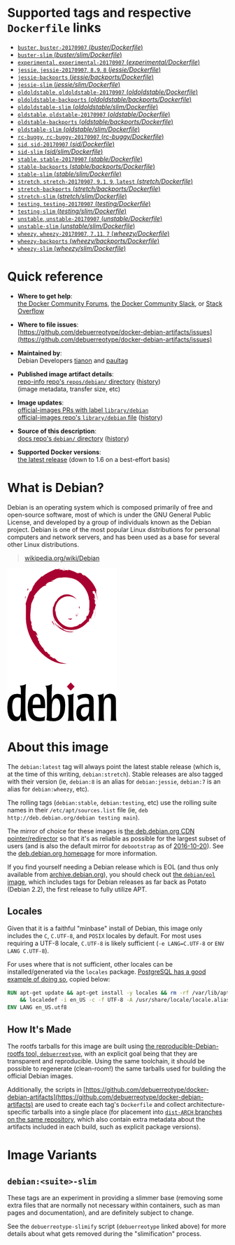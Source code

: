 <!--

********************************************************************************

WARNING:

    DO NOT EDIT "debian/README.md"

    IT IS AUTO-GENERATED

    (from the other files in "debian/" combined with a set of templates)

********************************************************************************

-->

# Supported tags and respective `Dockerfile` links

-	[`buster`, `buster-20170907` (*buster/Dockerfile*)](https://github.com/debuerreotype/docker-debian-artifacts/blob/97dc072ae1e6c66c1ccc71ead334ce5d5fc201f0/buster/Dockerfile)
-	[`buster-slim` (*buster/slim/Dockerfile*)](https://github.com/debuerreotype/docker-debian-artifacts/blob/97dc072ae1e6c66c1ccc71ead334ce5d5fc201f0/buster/slim/Dockerfile)
-	[`experimental`, `experimental-20170907` (*experimental/Dockerfile*)](https://github.com/debuerreotype/docker-debian-artifacts/blob/97dc072ae1e6c66c1ccc71ead334ce5d5fc201f0/experimental/Dockerfile)
-	[`jessie`, `jessie-20170907`, `8.9`, `8` (*jessie/Dockerfile*)](https://github.com/debuerreotype/docker-debian-artifacts/blob/97dc072ae1e6c66c1ccc71ead334ce5d5fc201f0/jessie/Dockerfile)
-	[`jessie-backports` (*jessie/backports/Dockerfile*)](https://github.com/debuerreotype/docker-debian-artifacts/blob/97dc072ae1e6c66c1ccc71ead334ce5d5fc201f0/jessie/backports/Dockerfile)
-	[`jessie-slim` (*jessie/slim/Dockerfile*)](https://github.com/debuerreotype/docker-debian-artifacts/blob/97dc072ae1e6c66c1ccc71ead334ce5d5fc201f0/jessie/slim/Dockerfile)
-	[`oldoldstable`, `oldoldstable-20170907` (*oldoldstable/Dockerfile*)](https://github.com/debuerreotype/docker-debian-artifacts/blob/97dc072ae1e6c66c1ccc71ead334ce5d5fc201f0/oldoldstable/Dockerfile)
-	[`oldoldstable-backports` (*oldoldstable/backports/Dockerfile*)](https://github.com/debuerreotype/docker-debian-artifacts/blob/97dc072ae1e6c66c1ccc71ead334ce5d5fc201f0/oldoldstable/backports/Dockerfile)
-	[`oldoldstable-slim` (*oldoldstable/slim/Dockerfile*)](https://github.com/debuerreotype/docker-debian-artifacts/blob/97dc072ae1e6c66c1ccc71ead334ce5d5fc201f0/oldoldstable/slim/Dockerfile)
-	[`oldstable`, `oldstable-20170907` (*oldstable/Dockerfile*)](https://github.com/debuerreotype/docker-debian-artifacts/blob/97dc072ae1e6c66c1ccc71ead334ce5d5fc201f0/oldstable/Dockerfile)
-	[`oldstable-backports` (*oldstable/backports/Dockerfile*)](https://github.com/debuerreotype/docker-debian-artifacts/blob/97dc072ae1e6c66c1ccc71ead334ce5d5fc201f0/oldstable/backports/Dockerfile)
-	[`oldstable-slim` (*oldstable/slim/Dockerfile*)](https://github.com/debuerreotype/docker-debian-artifacts/blob/97dc072ae1e6c66c1ccc71ead334ce5d5fc201f0/oldstable/slim/Dockerfile)
-	[`rc-buggy`, `rc-buggy-20170907` (*rc-buggy/Dockerfile*)](https://github.com/debuerreotype/docker-debian-artifacts/blob/97dc072ae1e6c66c1ccc71ead334ce5d5fc201f0/rc-buggy/Dockerfile)
-	[`sid`, `sid-20170907` (*sid/Dockerfile*)](https://github.com/debuerreotype/docker-debian-artifacts/blob/97dc072ae1e6c66c1ccc71ead334ce5d5fc201f0/sid/Dockerfile)
-	[`sid-slim` (*sid/slim/Dockerfile*)](https://github.com/debuerreotype/docker-debian-artifacts/blob/97dc072ae1e6c66c1ccc71ead334ce5d5fc201f0/sid/slim/Dockerfile)
-	[`stable`, `stable-20170907` (*stable/Dockerfile*)](https://github.com/debuerreotype/docker-debian-artifacts/blob/97dc072ae1e6c66c1ccc71ead334ce5d5fc201f0/stable/Dockerfile)
-	[`stable-backports` (*stable/backports/Dockerfile*)](https://github.com/debuerreotype/docker-debian-artifacts/blob/97dc072ae1e6c66c1ccc71ead334ce5d5fc201f0/stable/backports/Dockerfile)
-	[`stable-slim` (*stable/slim/Dockerfile*)](https://github.com/debuerreotype/docker-debian-artifacts/blob/97dc072ae1e6c66c1ccc71ead334ce5d5fc201f0/stable/slim/Dockerfile)
-	[`stretch`, `stretch-20170907`, `9.1`, `9`, `latest` (*stretch/Dockerfile*)](https://github.com/debuerreotype/docker-debian-artifacts/blob/97dc072ae1e6c66c1ccc71ead334ce5d5fc201f0/stretch/Dockerfile)
-	[`stretch-backports` (*stretch/backports/Dockerfile*)](https://github.com/debuerreotype/docker-debian-artifacts/blob/97dc072ae1e6c66c1ccc71ead334ce5d5fc201f0/stretch/backports/Dockerfile)
-	[`stretch-slim` (*stretch/slim/Dockerfile*)](https://github.com/debuerreotype/docker-debian-artifacts/blob/97dc072ae1e6c66c1ccc71ead334ce5d5fc201f0/stretch/slim/Dockerfile)
-	[`testing`, `testing-20170907` (*testing/Dockerfile*)](https://github.com/debuerreotype/docker-debian-artifacts/blob/97dc072ae1e6c66c1ccc71ead334ce5d5fc201f0/testing/Dockerfile)
-	[`testing-slim` (*testing/slim/Dockerfile*)](https://github.com/debuerreotype/docker-debian-artifacts/blob/97dc072ae1e6c66c1ccc71ead334ce5d5fc201f0/testing/slim/Dockerfile)
-	[`unstable`, `unstable-20170907` (*unstable/Dockerfile*)](https://github.com/debuerreotype/docker-debian-artifacts/blob/97dc072ae1e6c66c1ccc71ead334ce5d5fc201f0/unstable/Dockerfile)
-	[`unstable-slim` (*unstable/slim/Dockerfile*)](https://github.com/debuerreotype/docker-debian-artifacts/blob/97dc072ae1e6c66c1ccc71ead334ce5d5fc201f0/unstable/slim/Dockerfile)
-	[`wheezy`, `wheezy-20170907`, `7.11`, `7` (*wheezy/Dockerfile*)](https://github.com/debuerreotype/docker-debian-artifacts/blob/97dc072ae1e6c66c1ccc71ead334ce5d5fc201f0/wheezy/Dockerfile)
-	[`wheezy-backports` (*wheezy/backports/Dockerfile*)](https://github.com/debuerreotype/docker-debian-artifacts/blob/97dc072ae1e6c66c1ccc71ead334ce5d5fc201f0/wheezy/backports/Dockerfile)
-	[`wheezy-slim` (*wheezy/slim/Dockerfile*)](https://github.com/debuerreotype/docker-debian-artifacts/blob/97dc072ae1e6c66c1ccc71ead334ce5d5fc201f0/wheezy/slim/Dockerfile)

# Quick reference

-	**Where to get help**:  
	[the Docker Community Forums](https://forums.docker.com/), [the Docker Community Slack](https://blog.docker.com/2016/11/introducing-docker-community-directory-docker-community-slack/), or [Stack Overflow](https://stackoverflow.com/search?tab=newest&q=docker)

-	**Where to file issues**:  
	[https://github.com/debuerreotype/docker-debian-artifacts/issues](https://github.com/debuerreotype/docker-debian-artifacts/issues)

-	**Maintained by**:  
	Debian Developers [tianon](https://qa.debian.org/developer.php?login=tianon) and [paultag](https://qa.debian.org/developer.php?login=paultag)

-	**Published image artifact details**:  
	[repo-info repo's `repos/debian/` directory](https://github.com/docker-library/repo-info/blob/master/repos/debian) ([history](https://github.com/docker-library/repo-info/commits/master/repos/debian))  
	(image metadata, transfer size, etc)

-	**Image updates**:  
	[official-images PRs with label `library/debian`](https://github.com/docker-library/official-images/pulls?q=label%3Alibrary%2Fdebian)  
	[official-images repo's `library/debian` file](https://github.com/docker-library/official-images/blob/master/library/debian) ([history](https://github.com/docker-library/official-images/commits/master/library/debian))

-	**Source of this description**:  
	[docs repo's `debian/` directory](https://github.com/docker-library/docs/tree/master/debian) ([history](https://github.com/docker-library/docs/commits/master/debian))

-	**Supported Docker versions**:  
	[the latest release](https://github.com/docker/docker/releases/latest) (down to 1.6 on a best-effort basis)

# What is Debian?

Debian is an operating system which is composed primarily of free and open-source software, most of which is under the GNU General Public License, and developed by a group of individuals known as the Debian project. Debian is one of the most popular Linux distributions for personal computers and network servers, and has been used as a base for several other Linux distributions.

> [wikipedia.org/wiki/Debian](https://en.wikipedia.org/wiki/Debian)

![logo](https://raw.githubusercontent.com/docker-library/docs/b449be7df57e9ed9086bb5821bfb5d6cdc5d67a4/debian/logo.png)

# About this image

The `debian:latest` tag will always point the latest stable release (which is, at the time of this writing, `debian:stretch`). Stable releases are also tagged with their version (ie, `debian:8` is an alias for `debian:jessie`, `debian:7` is an alias for `debian:wheezy`, etc).

The rolling tags (`debian:stable`, `debian:testing`, etc) use the rolling suite names in their `/etc/apt/sources.list` file (ie, `deb http://deb.debian.org/debian testing main`).

The mirror of choice for these images is [the deb.debian.org CDN pointer/redirector](https://deb.debian.org) so that it's as reliable as possible for the largest subset of users (and is also the default mirror for `debootstrap` as of [2016-10-20](https://anonscm.debian.org/cgit/d-i/debootstrap.git/commit/?id=9e8bc60ad1ccf3a25ce7890526b70059f3e770de)). See the [deb.debian.org homepage](https://deb.debian.org) for more information.

If you find yourself needing a Debian release which is EOL (and thus only available from [archive.debian.org](http://archive.debian.org)), you should check out [the `debian/eol` image](https://hub.docker.com/r/debian/eol/), which includes tags for Debian releases as far back as Potato (Debian 2.2), the first release to fully utilize APT.

## Locales

Given that it is a faithful "minbase" install of Debian, this image only includes the `C`, `C.UTF-8`, and `POSIX` locales by default. For most uses requiring a UTF-8 locale, `C.UTF-8` is likely sufficient (`-e LANG=C.UTF-8` or `ENV LANG C.UTF-8`).

For uses where that is not sufficient, other locales can be installed/generated via the `locales` package. [PostgreSQL has a good example of doing so](https://github.com/docker-library/postgres/blob/69bc540ecfffecce72d49fa7e4a46680350037f9/9.6/Dockerfile#L21-L24), copied below:

```dockerfile
RUN apt-get update && apt-get install -y locales && rm -rf /var/lib/apt/lists/* \
	&& localedef -i en_US -c -f UTF-8 -A /usr/share/locale/locale.alias en_US.UTF-8
ENV LANG en_US.utf8
```

## How It's Made

The rootfs tarballs for this image are built using [the reproducible-Debian-rootfs tool, `debuerreotype`](https://github.com/debuerreotype/debuerreotype), with an explicit goal being that they are transparent and reproducible. Using the same toolchain, it should be possible to regenerate (clean-room!) the same tarballs used for building the official Debian images.

Additionally, the scripts in [https://github.com/debuerreotype/docker-debian-artifacts](https://github.com/debuerreotype/docker-debian-artifacts) are used to create each tag's `Dockerfile` and collect architecture-specific tarballs into a single place (for placement into [`dist-ARCH` branches on the same repository](https://github.com/debuerreotype/docker-debian-artifacts/branches), which also contain extra metadata about the artifacts included in each build, such as explicit package versions).

# Image Variants

## `debian:<suite>-slim`

These tags are an experiment in providing a slimmer base (removing some extra files that are normally not necessary within containers, such as man pages and documentation), and are definitely subject to change.

See the `debuerreotype-slimify` script (`debuerreotype` linked above) for more details about what gets removed during the "slimification" process.
